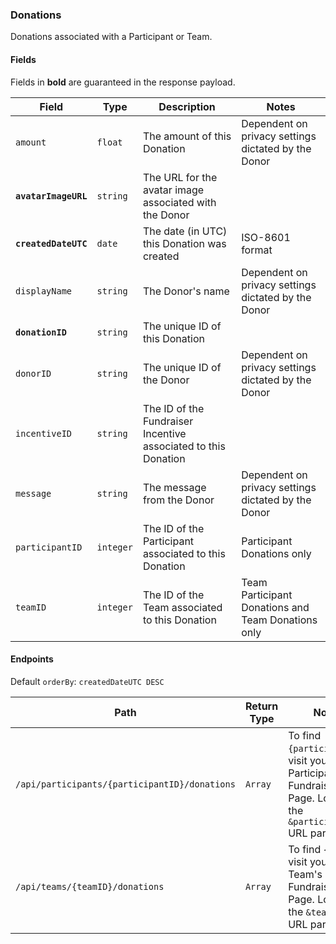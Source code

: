 ### Donations
Donations associated with a Participant or Team.

#### Fields

Fields in **bold** are guaranteed in the response payload.

|Field|Type|Description|Notes|
|---|---|---|---|
|`amount`|`float`|The amount of this Donation|Dependent on privacy settings dictated by the Donor|
|**`avatarImageURL`**|`string`|The URL for the avatar image associated with the Donor||
|**`createdDateUTC`**|`date`|The date (in UTC) this Donation was created|ISO-8601 format|
|`displayName`|`string`|The Donor's name|Dependent on privacy settings dictated by the Donor|
|**`donationID`**|`string`|The unique ID of this Donation||
|`donorID`|`string`|The unique ID of the Donor|Dependent on privacy settings dictated by the Donor|
|`incentiveID`|`string`|The ID of the Fundraiser Incentive associated to this Donation||
|`message`|`string`|The message from the Donor|Dependent on privacy settings dictated by the Donor|
|`participantID`|`integer`|The ID of the Participant associated to this Donation|Participant Donations only|
|`teamID`|`integer`|The ID of the Team associated to this Donation|Team Participant Donations and Team Donations only|

#### Endpoints

Default `orderBy`: `createdDateUTC DESC`

|Path|Return Type|Notes|
|---|---|---|
|`/api/participants/{participantID}/donations`|`Array`|To find `{participantID}`, visit your Participant's Fundraising Page. Look for the `&participantID=` URL parameter.|
|`/api/teams/{teamID}/donations`|`Array`|To find `{teamID}`, visit your Team's Fundraising Page. Look for the `&teamID=` URL parameter.|
